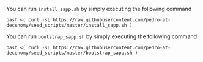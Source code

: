 You can run ```install_sapp.sh``` by simply executing the following command
```
bash <( curl -sL https://raw.githubusercontent.com/pedro-at-decenomy/seed_scripts/master/install_sapp.sh )
```

You can run ```bootstrap_sapp.sh``` by simply executing the following command
```
bash <( curl -sL https://raw.githubusercontent.com/pedro-at-decenomy/seed_scripts/master/bootstrap_sapp.sh )
```
